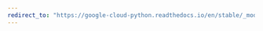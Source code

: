 ```yaml
---
redirect_to: "https://google-cloud-python.readthedocs.io/en/stable/_modules/google/cloud/resource_manager/client.html"
---
```

